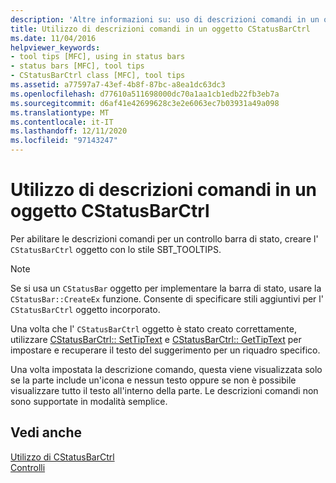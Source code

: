 ```yaml
---
description: 'Altre informazioni su: uso di descrizioni comandi in un oggetto CStatusBarCtrl'
title: Utilizzo di descrizioni comandi in un oggetto CStatusBarCtrl
ms.date: 11/04/2016
helpviewer_keywords:
- tool tips [MFC], using in status bars
- status bars [MFC], tool tips
- CStatusBarCtrl class [MFC], tool tips
ms.assetid: a77597a7-43ef-4b8f-87bc-a8ea1dc63dc3
ms.openlocfilehash: d77610a511698000dc70a1aa1cb1edb22fb3eb7a
ms.sourcegitcommit: d6af41e42699628c3e2e6063ec7b03931a49a098
ms.translationtype: MT
ms.contentlocale: it-IT
ms.lasthandoff: 12/11/2020
ms.locfileid: "97143247"
---
```

# <a name="using-tooltips-in-a-cstatusbarctrl-object"></a>Utilizzo di descrizioni comandi in un oggetto CStatusBarCtrl

Per abilitare le descrizioni comandi per un controllo barra di stato, creare l' `CStatusBarCtrl` oggetto con lo stile SBT_TOOLTIPS.

> [!NOTE]
> Se si usa un `CStatusBar` oggetto per implementare la barra di stato, usare la `CStatusBar::CreateEx` funzione. Consente di specificare stili aggiuntivi per l' `CStatusBarCtrl` oggetto incorporato.

Una volta che l' `CStatusBarCtrl` oggetto è stato creato correttamente, utilizzare [CStatusBarCtrl:: SetTipText](../mfc/reference/cstatusbarctrl-class.md#settiptext) e [CStatusBarCtrl:: GetTipText](../mfc/reference/cstatusbarctrl-class.md#gettiptext) per impostare e recuperare il testo del suggerimento per un riquadro specifico.

Una volta impostata la descrizione comando, questa viene visualizzata solo se la parte include un'icona e nessun testo oppure se non è possibile visualizzare tutto il testo all'interno della parte. Le descrizioni comandi non sono supportate in modalità semplice.

## <a name="see-also"></a>Vedi anche

[Utilizzo di CStatusBarCtrl](../mfc/using-cstatusbarctrl.md)<br/>
[Controlli](../mfc/controls-mfc.md)
